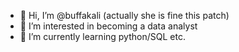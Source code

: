 - 👋 Hi, I’m @buffakali (actually she is fine this patch)
- 👀 I’m interested in becoming a data analyst
- 🌱 I’m currently learning python/SQL etc.

<!---
buffakali/buffakali is a ✨ special ✨ repository because its `README.md` (this file) appears on your GitHub profile.
You can click the Preview link to take a look at your changes.
--->
